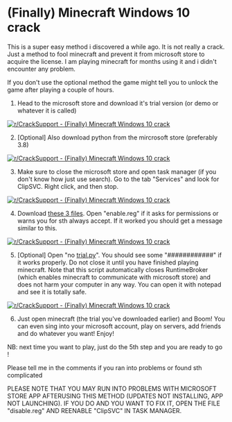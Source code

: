 
# (Finally) Minecraft Windows 10 crack

This is a super easy method i discovered a while ago. It is not really a crack. Just a method to fool minecraft and prevent it from microsoft store to acquire the license. I am playing minecraft for months using it and i didn't encounter any problem.

If you don't use the optional method the game might tell you to unlock the game after playing a couple of hours.

1.  Head to the microsoft store and download it's trial version (or demo or whatever it is called)
    

  

[![r/CrackSupport - (Finally) Minecraft Windows 10 crack](https://web.archive.org/web/20210819101956im_/https://preview.redd.it/m0ffnbwteai71.png?width=1332&format=png&auto=webp&s=0f9b1c0de384927e7628bf417563e3e09e98b1a5)](https://web.archive.org/web/20210819101956/https://preview.redd.it/m0ffnbwteai71.png?width=1332&format=png&auto=webp&s=0f9b1c0de384927e7628bf417563e3e09e98b1a5)

2. [Optional] Also download python from the mircrosoft store (preferably 3.8)

[![r/CrackSupport - (Finally) Minecraft Windows 10 crack](https://web.archive.org/web/20210819101956im_/https://preview.redd.it/rl092dtzeai71.png?width=1285&format=png&auto=webp&s=4aa3c075f1d0669d5365ce9a9dcb185c4d4ab315)](https://web.archive.org/web/20210819101956/https://preview.redd.it/rl092dtzeai71.png?width=1285&format=png&auto=webp&s=4aa3c075f1d0669d5365ce9a9dcb185c4d4ab315)

3. Make sure to close the microsoft store and open task manager (if you don't know how just use search). Go to the tab "Services" and look for ClipSVC. Right click, and then stop.

  

[![r/CrackSupport - (Finally) Minecraft Windows 10 crack](https://web.archive.org/web/20210819101956im_/https://preview.redd.it/k2v4qn60gai71.png?width=465&format=png&auto=webp&s=591adcee7a36fbdb81f10dfe7824bdc2fb24db46)](https://web.archive.org/web/20210819101956/https://preview.redd.it/k2v4qn60gai71.png?width=465&format=png&auto=webp&s=591adcee7a36fbdb81f10dfe7824bdc2fb24db46)

4. Download  [these 3 files](https://web.archive.org/web/20210819101956/https://drive.google.com/drive/folders/1QKAuC4rfd3uDQdjicLpSfrakXQe7ZeQc?usp=sharing). Open "enable.reg" if it asks for permissions or warns you for sth always accept. If it worked you should get a message similar to this.

  

[![r/CrackSupport - (Finally) Minecraft Windows 10 crack](https://web.archive.org/web/20210819101956im_/https://preview.redd.it/48rotrdmgai71.png?width=558&format=png&auto=webp&s=5fb3dcf413475563081a065186632751fcb74960)](https://web.archive.org/web/20210819101956/https://preview.redd.it/48rotrdmgai71.png?width=558&format=png&auto=webp&s=5fb3dcf413475563081a065186632751fcb74960)

5. [Optional] Open "no  [trial.py](https://web.archive.org/web/20210819101956/https://trial.py/)". You should see some "############" if it works properly. Do not close it until you have finished playing minecraft. Note that this script automatically closes RuntimeBroker (which enables minecraft to communicate with microsoft store) and does not harm your computer in any way. You can open it with notepad and see it is totally safe.

  

[![r/CrackSupport - (Finally) Minecraft Windows 10 crack](https://web.archive.org/web/20210819101956im_/https://preview.redd.it/pesg4cr9hai71.png?width=979&format=png&auto=webp&s=ffea8f5b3a9d1725f8439e56f86b76a75164c137)](https://web.archive.org/web/20210819101956/https://preview.redd.it/pesg4cr9hai71.png?width=979&format=png&auto=webp&s=ffea8f5b3a9d1725f8439e56f86b76a75164c137)

6. Just open minecraft (the trial you've downloaded earlier) and Boom! You can even sing into your microsoft account, play on servers, add friends and do whatever you want! Enjoy!

NB: next time you want to play, just do the 5th step and you are ready to go !

Please tell me in the comments if you ran into problems or found sth complicated

PLEASE NOTE THAT YOU MAY RUN INTO PROBLEMS WITH MICROSOFT STORE APP AFTERUSING THIS METHOD (UPDATES NOT INSTALLING, APP NOT LAUNCHING). IF YOU DO AND YOU WANT TO FIX IT, OPEN THE FILE "disable.reg" AND REENABLE "ClipSVC" IN TASK MANAGER.